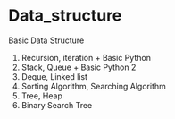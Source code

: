 # Data_structure
Basic Data Structure
1. Recursion, iteration + Basic Python
2. Stack, Queue + Basic Python 2
3. Deque, Linked list
4. Sorting Algorithm, Searching Algorithm
5. Tree, Heap
6. Binary Search Tree